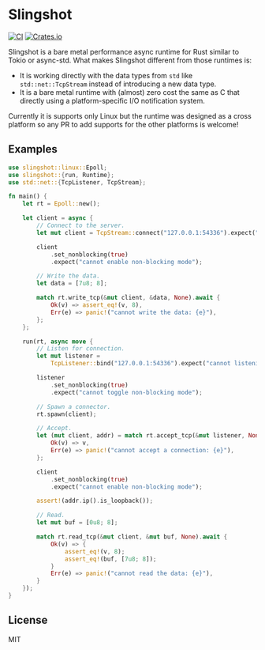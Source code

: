 # Slingshot
[![CI](https://github.com/ultimicro/slingshot/actions/workflows/ci.yml/badge.svg)](https://github.com/ultimicro/slingshot/actions/workflows/ci.yml)
[![Crates.io](https://img.shields.io/crates/v/slingshot)](https://crates.io/crates/slingshot)

Slingshot is a bare metal performance async runtime for Rust similar to Tokio or async-std. What makes Slingshot different from those runtimes is:

- It is working directly with the data types from `std` like `std::net::TcpStream` instead of introducing a new data type.
- It is a bare metal runtime with (almost) zero cost the same as C that directly using a platform-specific I/O notification system.

Currently it is supports only Linux but the runtime was designed as a cross platform so any PR to add supports for the other platforms is welcome!

## Examples

```rust
use slingshot::linux::Epoll;
use slingshot::{run, Runtime};
use std::net::{TcpListener, TcpStream};

fn main() {
    let rt = Epoll::new();

    let client = async {
        // Connect to the server.
        let mut client = TcpStream::connect("127.0.0.1:54336").expect("cannot connect to :54336");

        client
            .set_nonblocking(true)
            .expect("cannot enable non-blocking mode");

        // Write the data.
        let data = [7u8; 8];

        match rt.write_tcp(&mut client, &data, None).await {
            Ok(v) => assert_eq!(v, 8),
            Err(e) => panic!("cannot write the data: {e}"),
        };
    };

    run(rt, async move {
        // Listen for connection.
        let mut listener =
            TcpListener::bind("127.0.0.1:54336").expect("cannot listening on :54336");

        listener
            .set_nonblocking(true)
            .expect("cannot toggle non-blocking mode");

        // Spawn a connector.
        rt.spawn(client);

        // Accept.
        let (mut client, addr) = match rt.accept_tcp(&mut listener, None).await {
            Ok(v) => v,
            Err(e) => panic!("cannot accept a connection: {e}"),
        };

        client
            .set_nonblocking(true)
            .expect("cannot enable non-blocking mode");

        assert!(addr.ip().is_loopback());

        // Read.
        let mut buf = [0u8; 8];

        match rt.read_tcp(&mut client, &mut buf, None).await {
            Ok(v) => {
                assert_eq!(v, 8);
                assert_eq!(buf, [7u8; 8]);
            }
            Err(e) => panic!("cannot read the data: {e}"),
        }
    });
}
```

## License

MIT
